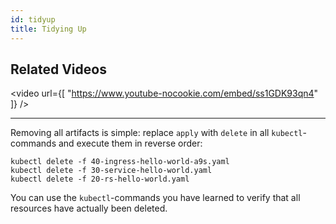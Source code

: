 ```yaml
---
id: tidyup
title: Tidying Up
---
```


## Related Videos
<video
  url={[
    "https://www.youtube-nocookie.com/embed/ss1GDK93qn4"
  ]}
/>

---

Removing all artifacts is simple: replace `apply` with `delete` in all `kubectl`-commands and execute them in reverse order:

    kubectl delete -f 40-ingress-hello-world-a9s.yaml
    kubectl delete -f 30-service-hello-world.yaml
    kubectl delete -f 20-rs-hello-world.yaml

You can use the `kubectl`-commands you have learned to verify that all resources have actually been deleted.

